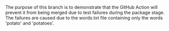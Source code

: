 The purpose of this branch is to demonstrate that the GitHub Action will prevent it from being merged due to test failures during the package stage.
The failures are caused due to the words.txt file containing only the words 'potato' and 'potatoes'.
